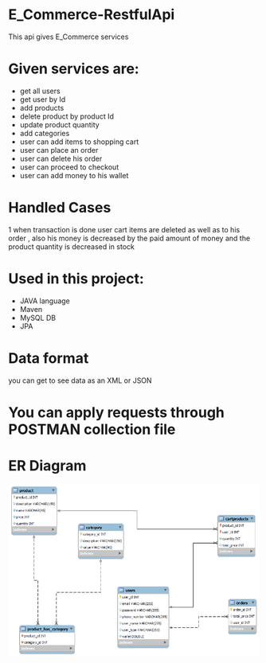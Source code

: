 # E_Commerce-RestfulApi

This api gives E_Commerce services 

# Given services are:

* get all users
* get user by Id
* add products
* delete product by product Id
* update product quantity
* add categories
* user can add items to shopping cart
* user can place an order
* user can delete his order
* user can proceed to checkout 
* user can add money to his wallet

# Handled Cases

1 when transaction is done  user cart items are deleted as well as to his order ,
also his money is decreased by the paid amount of money 
and the product quantity is decreased in stock



# Used in this project:

* JAVA language
* Maven
* MySQL DB
* JPA

# Data format

you can get to see data as an XML or JSON

# You can apply requests through POSTMAN collection file

# ER Diagram
![](/ER_DIAGRAM.png)
